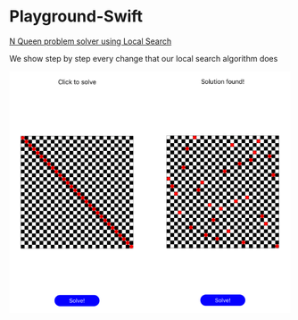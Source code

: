 # Playground-Swift



[N Queen problem solver using Local Search](../../tree/master/n-reinas)


We show step by step every change that our local search algorithm does

![Screenshot](n-reinas/screenshot.png)
